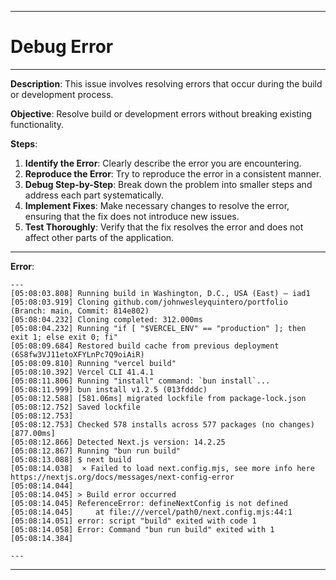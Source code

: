 *******
# Debug Error
******
**Description**: This issue involves resolving errors that occur during the build or development process.

**Objective**: Resolve build or development errors without breaking existing functionality.

**Steps**:
1. **Identify the Error**: Clearly describe the error you are encountering.
2. **Reproduce the Error**: Try to reproduce the error in a consistent manner.
3. **Debug Step-by-Step**: Break down the problem into smaller steps and address each part systematically.
4. **Implement Fixes**: Make necessary changes to resolve the error, ensuring that the fix does not introduce new issues.
5. **Test Thoroughly**: Verify that the fix resolves the error and does not affect other parts of the application.

******
**Error**:
```
---
[05:08:03.808] Running build in Washington, D.C., USA (East) – iad1
[05:08:03.919] Cloning github.com/johnwesleyquintero/portfolio (Branch: main, Commit: 814e802)
[05:08:04.232] Cloning completed: 312.000ms
[05:08:04.232] Running "if [ "$VERCEL_ENV" == "production" ]; then exit 1; else exit 0; fi"
[05:08:09.684] Restored build cache from previous deployment (6S8fw3VJ11etoXFYLnPc7Q9oiAiR)
[05:08:09.810] Running "vercel build"
[05:08:10.392] Vercel CLI 41.4.1
[05:08:11.806] Running "install" command: `bun install`...
[05:08:11.999] bun install v1.2.5 (013fdddc)
[05:08:12.588] [581.06ms] migrated lockfile from package-lock.json
[05:08:12.752] Saved lockfile
[05:08:12.753] 
[05:08:12.753] Checked 578 installs across 577 packages (no changes) [877.00ms]
[05:08:12.866] Detected Next.js version: 14.2.25
[05:08:12.867] Running "bun run build"
[05:08:13.088] $ next build
[05:08:14.038]  ⨯ Failed to load next.config.mjs, see more info here https://nextjs.org/docs/messages/next-config-error
[05:08:14.044] 
[05:08:14.045] > Build error occurred
[05:08:14.045] ReferenceError: defineNextConfig is not defined
[05:08:14.045]     at file:///vercel/path0/next.config.mjs:44:1
[05:08:14.051] error: script "build" exited with code 1
[05:08:14.058] Error: Command "bun run build" exited with 1
[05:08:14.384] 

---
```
******